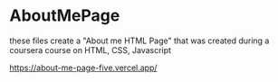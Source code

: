 # AboutMePage
these files create a "About me HTML Page" that was created during a coursera course on HTML, CSS, Javascript

https://about-me-page-five.vercel.app/
